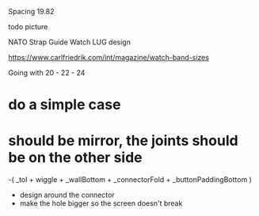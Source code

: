

Spacing 19.82

todo picture

NATO Strap Guide
Watch LUG design

https://www.carlfriedrik.com/int/magazine/watch-band-sizes

Going with 20 - 22 - 24

# do a simple case

# should be mirror, the joints should be on the other side


-( _tol + wiggle + _wallBottom + _connectorFold + _buttonPaddingBottom )

- design around the connector
- make the hole bigger so the screen doesn't break 